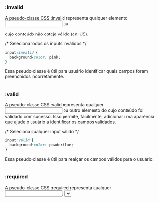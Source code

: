 ### :invalid

A pseudo-classe CSS :invalid representa qualquer elemento <input> ou <form> cujo conteúdo não esteja válido (en-US).

/* Seleciona todos os inputs inválidos */

```ruby
input:invalid {
  background-color: pink;
}
```

Essa pseudo-classe é útil para usuário identificar quais campos foram preenchidos incorretamente.

#

### :valid

A pseudo-classe CSS :valid representa qualquer <input> ou outro elemento do <form> cujo conteúdo foi validado com sucesso. Isso permite, facilmente, adicionar uma aparência que ajude o usuário a identificar os campos validados.

/* Seleciona qualquer input válido */

```ruby
input:valid {
  background-color: powderblue;
}
```

Essa pseudo-classe é útil para realçar os campos válidos para o usuário.

#

### :required

A pseudo-classe CSS :required representa qualquer <input>, <select>, ou <textarea> contendo o atributo required.

/* Seleciona qualquer <input> requerido */

```ruby
input:required {
  border: 1px dashed red;
}
```

Esta pseudo-classe é utilizada para destacar campos que devem ter dados válidos antes do formulário ser submetido.

### Esse é um atributo booleano usado para indicar que um determinando campo de formulário é obrigatório para o envio do mesmo. Ao adicionar esse atributo a um campo de formulário, o navegador obriga o usuário a inserir dados naquele campo antes de enviar o formulário.


